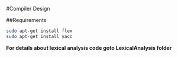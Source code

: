 #Compiler Design

##Requirements

```bash
sudo apt-get install flex
sudo apt-get install yacc
```

**For details about lexical analysis code goto LexicalAnalysis folder**
